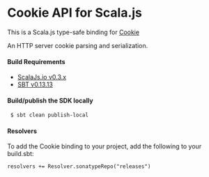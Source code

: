 Cookie API for Scala.js
================================
This is a Scala.js type-safe binding for [Cookie](https://www.npmjs.com/package/cookie)

An HTTP server cookie parsing and serialization.

<a name="build_requirements"></a>
#### Build Requirements

* [ScalaJs.io v0.3.x](https://github.com/ldaniels528/scalajs.io)
* [SBT v0.13.13](http://www.scala-sbt.org/download.html)

<a name="building_sdk"></a>
#### Build/publish the SDK locally

```bash
 $ sbt clean publish-local
```

<a name="resolvers"></a>
#### Resolvers

To add the Cookie binding to your project, add the following to your build.sbt:  

```   
resolvers += Resolver.sonatypeRepo("releases") 
```